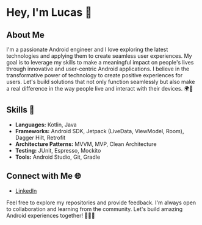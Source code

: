 
# Hey, I'm Lucas 👋

## About Me
I'm a passionate Android engineer and I love exploring the latest technologies and applying them to create seamless user experiences.
My goal is to leverage my skills to make a meaningful impact on people's lives through innovative and user-centric Android applications. I believe in the transformative power of technology to create positive experiences for users.
Let's build solutions that not only function seamlessly but also make a real difference in the way people live and interact with their devices. 🌍📱

## Skills 🚀
- **Languages:** Kotlin, Java
- **Frameworks:** Android SDK, Jetpack (LiveData, ViewModel, Room), Dagger Hilt,  Retrofit
- **Architecture Patterns:** MVVM, MVP, Clean Architecture
- **Testing:** JUnit, Espresso, Mockito
- **Tools:** Android Studio, Git, Gradle

## Connect with Me 🌐
- [LinkedIn](https://www.linkedin.com/in/lucasvillaverde/)

Feel free to explore my repositories and provide feedback. I'm always open to collaboration and learning from the community. Let's build amazing Android experiences together! 👨‍💻🚀